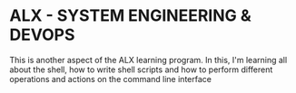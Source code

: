 # ALX - SYSTEM ENGINEERING & DEVOPS
This is another aspect of the ALX learning program. In this, I'm learning all about the shell, how to write shell scripts and how to perform different operations and actions on the command line interface
